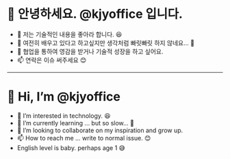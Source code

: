 # 👋 안녕하세요. @kjyoffice 입니다.
- 👀 저는 기술적인 내용을 좋아라 합니다. 😆 
- 🌱 여전히 배우고 있다고 하고싶지만 생각처럼 빠릿빠릿 하지 않네요... 🥲
- 💞️ 협업을 통하여 영감을 받거나 기술적 성장을 하고 싶어요.
- 📫 연락은 이슈 써주세요 😊

---

# 👋 Hi, I’m @kjyoffice
- 👀 I’m interested in technology. 😆 
- 🌱 I’m currently learning ... but so slow... 🥲
- 💞️ I’m looking to collaborate on my inspiration and grow up.
- 📫 How to reach me ... write to normal issue. 😊
- English level is baby. perhaps age 1 😅
